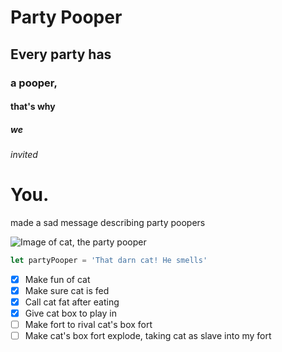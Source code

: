 # Party Pooper
## Every party has
### a pooper, 
#### that's why 
##### we 
###### invited 
# You. 

made a sad message describing party poopers

![Image of cat, the party pooper](https://static.wikia.nocookie.net/the-emoji-brawl/images/d/da/Weird_cat_teb_pose.png/revision/latest/scale-to-width/360?cb=20200609025934)

``` javascript
let partyPooper = 'That darn cat! He smells'
```
- [x] Make fun of cat
- [x] Make sure cat is fed
- [x] Call cat fat after eating
- [x] Give cat box to play in
- [ ] Make fort to rival cat's box fort
- [ ] Make cat's box fort explode, taking cat as slave into my fort
